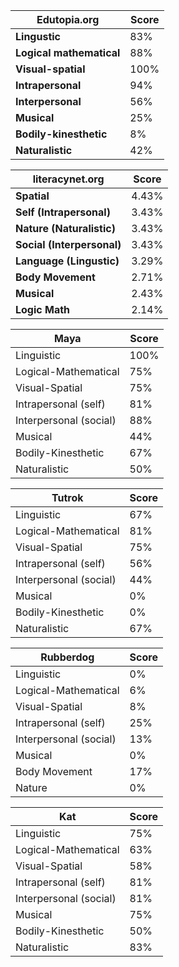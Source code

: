 | Edutopia.org | Score |
|---|---|
|**Lingustic**| 83% | 
|**Logical mathematical**| 88% |
|**Visual-spatial**| 100% |
|**Intrapersonal**| 94% |
|**Interpersonal**| 56% |
|**Musical**| 25% |
|**Bodily-kinesthetic**| 8% |
|**Naturalistic**| 42% |

| literacynet.org |Score |
|---|---|
|**Spatial**| 4.43% |
|**Self (Intrapersonal)**| 3.43% |
|**Nature (Naturalistic)**| 3.43% |
|**Social (Interpersonal)**| 3.43% |
|**Language (Lingustic)**| 3.29% |
|**Body Movement**| 2.71% |
|**Musical**| 2.43% |
|**Logic Math**| 2.14% |

| Maya | Score |
|---|---|
Linguistic | 100%
Logical-Mathematical | 75%
Visual-Spatial | 75%
Intrapersonal (self) | 81%
Interpersonal (social) | 88% 
Musical | 44%
Bodily-Kinesthetic | 67%
Naturalistic | 50%

| Tutrok | Score |
|---|---|
Linguistic | 67%
Logical-Mathematical | 81%
Visual-Spatial | 75%
Intrapersonal (self) | 56%
Interpersonal (social) | 44%
Musical | 0%
Bodily-Kinesthetic | 0%
Naturalistic | 67%

| Rubberdog | Score |
|---|---|
Linguistic | 0% |
Logical-Mathematical | 6% |
Visual-Spatial | 8% |
Intrapersonal (self) | 25% |
Interpersonal (social) | 13% |
Musical | 0% | 
Body Movement | 17% |
Nature | 0% |

| Kat | Score |
|---|---|
Linguistic | 75%
Logical-Mathematical | 63%
Visual-Spatial | 58%
Intrapersonal (self) | 81%
Interpersonal (social) | 81%
Musical | 75%
Bodily-Kinesthetic | 50%
Naturalistic | 83%






